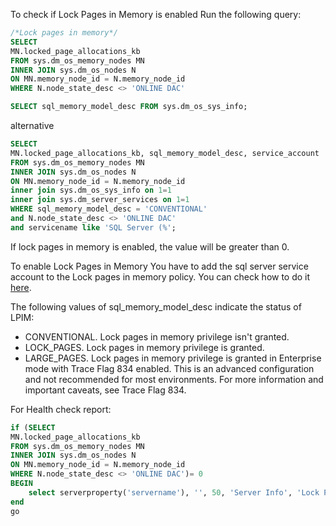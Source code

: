 To check if Lock Pages in Memory is enabled
Run the following query:

```sql
/*Lock pages in memory*/
SELECT
MN.locked_page_allocations_kb
FROM sys.dm_os_memory_nodes MN
INNER JOIN sys.dm_os_nodes N 
ON MN.memory_node_id = N.memory_node_id
WHERE N.node_state_desc <> 'ONLINE DAC'

SELECT sql_memory_model_desc FROM sys.dm_os_sys_info;
```

alternative

```sql
SELECT
MN.locked_page_allocations_kb, sql_memory_model_desc, service_account
FROM sys.dm_os_memory_nodes MN
INNER JOIN sys.dm_os_nodes N 
ON MN.memory_node_id = N.memory_node_id
inner join sys.dm_os_sys_info on 1=1
inner join sys.dm_server_services on 1=1
WHERE sql_memory_model_desc = 'CONVENTIONAL'
and N.node_state_desc <> 'ONLINE DAC'
and servicename like 'SQL Server (%';
```

If lock pages in memory is enabled, the value will be greater than 0.

To enable Lock Pages in Memory
You have to add the sql server service account to the Lock pages in memory policy.
You can check how to do it [here](https://docs.microsoft.com/en-us/sql/database-engine/configure-windows/enable-the-lock-pages-in-memory-option-windows?view=sql-server-2017).

The following values of sql_memory_model_desc indicate the status of LPIM:

- CONVENTIONAL. Lock pages in memory privilege isn't granted.
- LOCK_PAGES. Lock pages in memory privilege is granted.
- LARGE_PAGES. Lock pages in memory privilege is granted in Enterprise mode with Trace Flag 834 enabled. This is an advanced configuration and not recommended for most environments. For more information and important caveats, see Trace Flag 834.


For Health check report:

```sql
if (SELECT
MN.locked_page_allocations_kb
FROM sys.dm_os_memory_nodes MN
INNER JOIN sys.dm_os_nodes N 
ON MN.memory_node_id = N.memory_node_id
WHERE N.node_state_desc <> 'ONLINE DAC')= 0
BEGIN
    select serverproperty('servername'), '', 50, 'Server Info', 'Lock Pages in Memory Not Enabled', NULL, 'Consider enabling LPIM to keep data in memory for longer'
end
go
```
